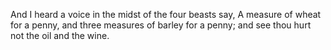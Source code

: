 And I heard a voice in the midst of the four beasts say, A measure of wheat for a penny, and three measures of barley for a penny; and see thou hurt not the oil and the wine.
